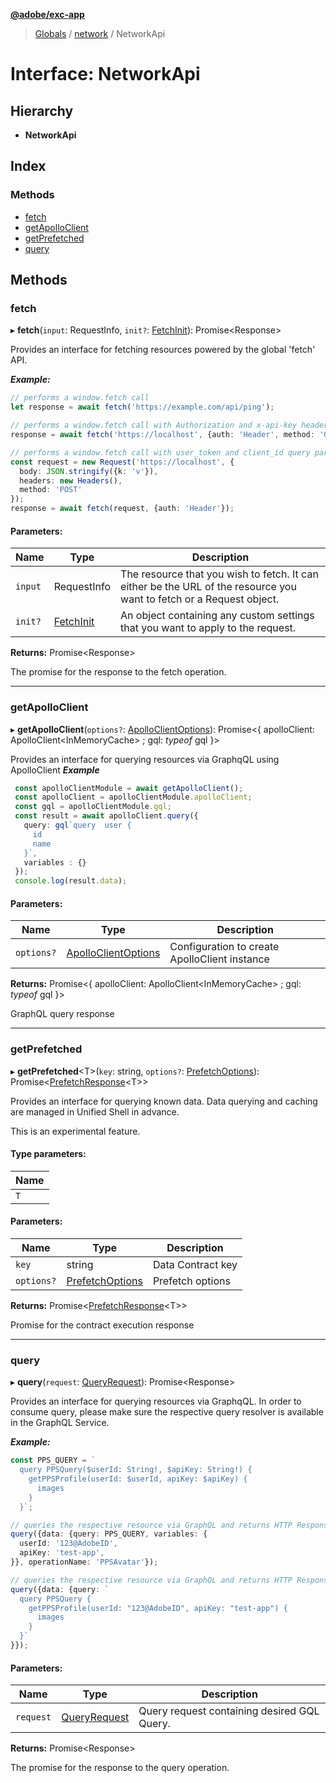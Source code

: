 **[@adobe/exc-app](../README.md)**

> [Globals](../README.md) / [network](../modules/network.md) / NetworkApi

# Interface: NetworkApi

## Hierarchy

* **NetworkApi**

## Index

### Methods

* [fetch](network.networkapi.md#fetch)
* [getApolloClient](network.networkapi.md#getapolloclient)
* [getPrefetched](network.networkapi.md#getprefetched)
* [query](network.networkapi.md#query)

## Methods

### fetch

▸ **fetch**(`input`: RequestInfo, `init?`: [FetchInit](../modules/network.md#fetchinit)): Promise<Response\>

Provides an interface for fetching resources powered by the global 'fetch' API.

***Example:***

```typescript
// performs a window.fetch call
let response = await fetch('https://example.com/api/ping');

// performs a window.fetch call with Authorization and x-api-key headers set
response = await fetch('https://localhost', {auth: 'Header', method: 'GET'});

// performs a window.fetch call with user_token and client_id query parameters added to the URL
const request = new Request('https://localhost', {
  body: JSON.stringify({k: 'v'}),
  headers: new Headers(),
  method: 'POST'
});
response = await fetch(request, {auth: 'Header'});
```

#### Parameters:

Name | Type | Description |
------ | ------ | ------ |
`input` | RequestInfo | The resource that you wish to fetch. It can either be the URL of the resource you want to fetch or a Request object. |
`init?` | [FetchInit](../modules/network.md#fetchinit) | An object containing any custom settings that you want to apply to the request. |

**Returns:** Promise<Response\>

The promise for the response to the fetch operation.

___

### getApolloClient

▸ **getApolloClient**(`options?`: [ApolloClientOptions](network.apolloclientoptions.md)): Promise<{ apolloClient: ApolloClient<InMemoryCache\> ; gql: *typeof* gql  }\>

Provides an interface for querying resources via GraphqQL using ApolloClient
***Example***
```typescript
 const apolloClientModule = await getApolloClient();
 const apolloClient = apolloClientModule.apolloClient;
 const gql = apolloClientModule.gql;
 const result = await apolloClient.query({
   query: gql`query  user {
     id
     name
   }`,
   variables : {}
 });
 console.log(result.data);
```

#### Parameters:

Name | Type | Description |
------ | ------ | ------ |
`options?` | [ApolloClientOptions](network.apolloclientoptions.md) | Configuration to create ApolloClient instance  |

**Returns:** Promise<{ apolloClient: ApolloClient<InMemoryCache\> ; gql: *typeof* gql  }\>

GraphQL query response

___

### getPrefetched

▸ **getPrefetched**<T\>(`key`: string, `options?`: [PrefetchOptions](network.prefetchoptions.md)): Promise<[PrefetchResponse](../modules/network.md#prefetchresponse)<T\>\>

Provides an interface for querying known data.
Data querying and caching are managed in Unified Shell in advance.

This is an experimental feature.

#### Type parameters:

Name |
------ |
`T` |

#### Parameters:

Name | Type | Description |
------ | ------ | ------ |
`key` | string | Data Contract key |
`options?` | [PrefetchOptions](network.prefetchoptions.md) | Prefetch options |

**Returns:** Promise<[PrefetchResponse](../modules/network.md#prefetchresponse)<T\>\>

Promise for the contract execution response

___

### query

▸ **query**(`request`: [QueryRequest](network.queryrequest.md)): Promise<Response\>

Provides an interface for querying resources via GraphqQL.
In order to consume query, please make sure the respective query resolver is
available in the GraphQL Service.

***Example:***

```typescript
const PPS_QUERY = `
  query PPSQuery($userId: String!, $apiKey: String!) {
    getPPSProfile(userId: $userId, apiKey: $apiKey) {
      images
    }
  }`;

// queries the respective resource via GraphQL and returns HTTP Response {ok: true, status: 200, ...}
query({data: {query: PPS_QUERY, variables: {
  userId: '123@AdobeID',
  apiKey: 'test-app',
}}, operationName: 'PPSAvatar'});

// queries the respective resource via GraphQL and returns HTTP Response {ok: true, status: 200, ...}
query({data: {query: `
  query PPSQuery {
    getPPSProfile(userId: "123@AdobeID", apiKey: "test-app") {
      images
    }
  }`
}});
```

#### Parameters:

Name | Type | Description |
------ | ------ | ------ |
`request` | [QueryRequest](network.queryrequest.md) | Query request containing desired GQL Query. |

**Returns:** Promise<Response\>

The promise for the response to the query operation.
